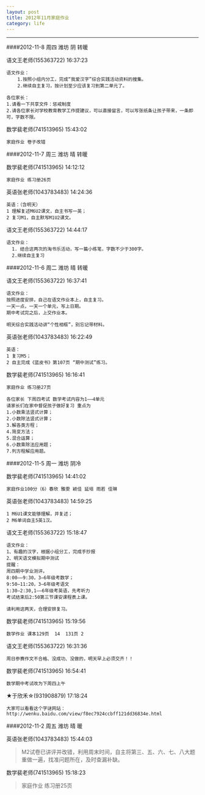 ```yaml
---
layout: post
title: 2012年11月家庭作业
category: life
---
```



---

####2012-11-8  周四 潍坊 阴 转暖

语文王老师(155363722)  16:37:23

    语文作业：
        1.按照小组内分工，完成“我爱汉字”综合实践活动资料的搜集。
        2.继续自主复习，按计划至少应该复习到第二单元了。
    
    各位家长：
    1.请看一下共享文件：惩戒制度
    2.请各位家长对学校教育教学工作提建议，可以直接留言，可以写张纸条让孩子带来，一条即可，字数不限。

数学裴老师(741513965) 15:43:02 

    家庭作业 卷子改错


####2012-11-7  周三 潍坊 晴 转暖

数学裴老师(741513965)  14:12:12

    家庭作业 练习册26页

英语张老师(1043783483)  14:24:36

    英语：（含明天）
    1 理解复述M6U2课文，自主书写一英；
    2 复习M1，自主默写M1U2课文。

语文王老师(155363722)  14:44:17

    语文作业：
      1. 结合这两次的淘书乐活动，写一篇小练笔，字数不少于300字。
      2.继续自主复习

####2012-11-6  周二 潍坊 晴 转暖

语文王老师(155363722)  16:37:41

    语文作业：
    按照进度安排，自己在语文作业本上，自主复习。
    一天一点，一天一个单元，写上日期。
    期中考试完之后，上交作业本。
    
    明天综合实践活动讲“个性相框”，别忘记带材料。

英语张老师(1043783483) 16:22:49 

    英语：
    1 复习M5；
    2 自主完成《蓝皮书》第107页 “期中测试”练习。


数学裴老师(741513965)  16:16:41

    家庭作业 练习册27页
    
    各位家长 下周四考试 数学考试内容为1——4单元 
    请家长们在家中督促孩子做好复习 重点为  
    1.小数乘法竖式计算；
    2.小数除法竖式计算；
    3.解各类方程；
    4.简变方法；
    5.混合运算；
    6.小数乘除法应用题；
    7.列方程解应用题。

####2012-11-5  周一 潍坊 阴冷

数学裴老师(741513965)  14:41:02

    家庭作业100分（6）春欣 雅雯 颖佳 延培 雨若 佳琳

英语张老师(1043783483)  14:59:25

    1 M6U1课文能够理解，并复述；  
    2 M6单词自主5英1汉。

语文王老师(155363722)  15:18:47

    语文作业：  
    1、有趣的汉字，根据小组分工，完成手抄报  
    2、明天语文模拟期中测试  
    提醒：
    周四期中学业测评。
    8:00——9:30，3—6年级考数学；
    9:50—11:20，3—6年级考语文
    1:30—2:30,1——6年级考英语，先考听力
    考试结束后2:50第三节课安课程表上课。
    
    请利用这两天，合理安排复习。

数学裴老师(741513965)  15:19:56
    
    数学作业 课本129页  14  131页 2
    
语文王老师(155363722)  16:31:36

    周日参赛作文不合格、没成功、没做的，明天早上必须交齐！！

数学裴老师(741513965)  16:54:41

    数学期中考试改为下周四上午
    
★于欣禾☆(931908879)  17:18:24
    
    大家可以看看这个字谜网站：http://wenku.baidu.com/view/f8ec7924ccbff121dd36834e.html
    


####2012-11-2  周五 潍坊 晴 暖

英语张老师(1043783483)  15:44:03

>M2试卷已讲评并改错，利用周末时间，自主将第三、五、六、七、八大题重做一遍，找准问题所在，及时查漏补缺。

数学裴老师(741513965) 15:18:23 

>家庭作业 练习册25页

